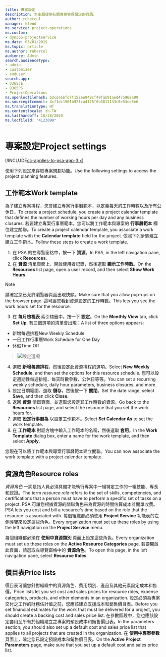 ```yaml
---
title: 專案設定
description: 本主題提供有關專案管理設定的資訊。
author: ruhercul
manager: kfend
ms.service: project-operations
ms.custom:
- dyn365-projectservice
ms.date: 03/01/2019
ms.topic: article
ms.author: ruhercul
audience: Admin
search.audienceType:
- admin
- customizer
- enduser
search.app:
- D365CE
- D365PS
- ProjectOperations
ms.openlocfilehash: b2cda6bfd7f152ee948cf49fab91aed475968a09
ms.sourcegitcommit: 4cf1dc1561b92fca4175f0b3813133c5e63ce8e6
ms.translationtype: HT
ms.contentlocale: zh-TW
ms.lasthandoff: 10/28/2020
ms.locfileid: "4123098"
---
```

# <a name="project-settings"></a><span data-ttu-id="a1303-103">專案設定</span><span class="sxs-lookup"><span data-stu-id="a1303-103">Project settings</span></span>

[!INCLUDE[cc-applies-to-psa-app-3.x](../includes/cc-applies-to-psa-app-3x.md)]

<span data-ttu-id="a1303-104">使用下列設定來存取專案規劃功能。</span><span class="sxs-lookup"><span data-stu-id="a1303-104">Use the following settings to access the project planning features.</span></span>

## <a name="work-template"></a><span data-ttu-id="a1303-105">工作範本</span><span class="sxs-lookup"><span data-stu-id="a1303-105">Work template</span></span>

<span data-ttu-id="a1303-106">為了建立專案排程，您會建立專案行事曆範本，以定義每天的工作時數以及所有公休日。</span><span class="sxs-lookup"><span data-stu-id="a1303-106">To create a project schedule, you create a project calendar template that defines the number of working hours per day and any business closures.</span></span> <span data-ttu-id="a1303-107">若要建立專案行事曆範本，您可以將工作範本與專案的 **行事曆範本** 欄位建立關聯。</span><span class="sxs-lookup"><span data-stu-id="a1303-107">To create a project calendar template, you associate a work template with the **Calendar template** field for the project.</span></span> <span data-ttu-id="a1303-108">依照下列步驟建立建立工作範本。</span><span class="sxs-lookup"><span data-stu-id="a1303-108">Follow these steps to create a work template.</span></span>

1. <span data-ttu-id="a1303-109">在 PSA 的左導覽窗格中，按一下 **資源**。</span><span class="sxs-lookup"><span data-stu-id="a1303-109">In PSA, in the left navigation pane, click **Resources**.</span></span> 
2. <span data-ttu-id="a1303-110">在 **資源** 清單頁面上，開啟使用者記錄，然後選取 **顯示工作時數**。</span><span class="sxs-lookup"><span data-stu-id="a1303-110">On the **Resources** list page, open a user record, and then select **Show Work Hours**.</span></span>

  > [!NOTE]
  > <span data-ttu-id="a1303-111">請確定您已允許瀏覽器頁面出現快顯。</span><span class="sxs-lookup"><span data-stu-id="a1303-111">Make sure that you allow pop-ups on the browser page.</span></span> <span data-ttu-id="a1303-112">這可讓您看到資源設定的工作時數。</span><span class="sxs-lookup"><span data-stu-id="a1303-112">This lets you see the work hours set for the resource.</span></span>
  
3. <span data-ttu-id="a1303-113">在 **每月檢視表** 索引標籤中，按一下 **設定**。</span><span class="sxs-lookup"><span data-stu-id="a1303-113">On the **Monthly View** tab, click **Set Up**.</span></span> <span data-ttu-id="a1303-114">有三個選項的清單會出現：</span><span class="sxs-lookup"><span data-stu-id="a1303-114">A list of three options appears:</span></span> 

  - <span data-ttu-id="a1303-115">新增每週排程</span><span class="sxs-lookup"><span data-stu-id="a1303-115">New Weekly Schedule</span></span>
  - <span data-ttu-id="a1303-116">一日工作行事曆</span><span class="sxs-lookup"><span data-stu-id="a1303-116">Work Schedule for One Day</span></span>
  - <span data-ttu-id="a1303-117">休假</span><span class="sxs-lookup"><span data-stu-id="a1303-117">Time Off</span></span>

> ![設定選項](media/project-13.png)

4. <span data-ttu-id="a1303-119">選取 **新增每週排程**，然後設定此資源排程的選項。</span><span class="sxs-lookup"><span data-stu-id="a1303-119">Select **New Weekly Schedule**, and then set the options for this resource schedule.</span></span> <span data-ttu-id="a1303-120">您可以設定週期性每週排程、每天時數參數、公休日等等。</span><span class="sxs-lookup"><span data-stu-id="a1303-120">You can set a recurring weekly schedule, daily hour parameters, business closures, and more.</span></span>
5. <span data-ttu-id="a1303-121">設定日期範圍、選取 **儲存**，然後按一下 **關閉**。</span><span class="sxs-lookup"><span data-stu-id="a1303-121">Set the date range, select **Save**, and then click **Close**.</span></span> 
6. <span data-ttu-id="a1303-122">返回 **資源** 清單頁面，並選取您設定其工作時數的資源。</span><span class="sxs-lookup"><span data-stu-id="a1303-122">Go back to the **Resources** list page, and select the resource that you set the work hours for.</span></span> 
7. <span data-ttu-id="a1303-123">選取 **設定行事曆為** 以設定工作範本。</span><span class="sxs-lookup"><span data-stu-id="a1303-123">Select **Set Calendar As** to set the work template.</span></span> 
8. <span data-ttu-id="a1303-124">在 **工作範本** 對話方塊中輸入工作範本的名稱，然後選取 **套用**。</span><span class="sxs-lookup"><span data-stu-id="a1303-124">In the **Work Template** dialog box, enter a name for the work template, and then select **Apply**.</span></span> 

<span data-ttu-id="a1303-125">您現在可以將工作範本與專案行事曆範本建立關聯。</span><span class="sxs-lookup"><span data-stu-id="a1303-125">You can now associate the work template with a project calendar template.</span></span>

## <a name="resource-roles"></a><span data-ttu-id="a1303-126">資源角色</span><span class="sxs-lookup"><span data-stu-id="a1303-126">Resource roles</span></span>

<span data-ttu-id="a1303-127">*資源角色* 一詞是指人員必須具備才能執行專案中一組特定工作的一組技能、專長和認證。</span><span class="sxs-lookup"><span data-stu-id="a1303-127">The term *resource role* refers to the set of skills, competencies, and certifications that a person must have to perform a specific set of tasks on a project.</span></span> <span data-ttu-id="a1303-128">PSA 可讓您根據資源的關聯角色來為資源的時間估算成本並開單收費。</span><span class="sxs-lookup"><span data-stu-id="a1303-128">PSA lets you cost and bill a resource's time based on the role that the resource is associated with.</span></span> <span data-ttu-id="a1303-129">每個組織都必須使用 **Project Service** 功能表的左側導覽來設定這些角色。</span><span class="sxs-lookup"><span data-stu-id="a1303-129">Every organization must set up these roles by using the left navigation on the **Project Service** menu.</span></span>

<span data-ttu-id="a1303-130">每個組織都必須在 **使用中資源類別** 頁面上設定這些角色。</span><span class="sxs-lookup"><span data-stu-id="a1303-130">Every organization must set up these roles on the **Active Resource Categories** page.</span></span> <span data-ttu-id="a1303-131">若要開啟此頁面，請選取左導覽窗格中的 **資源角色**。</span><span class="sxs-lookup"><span data-stu-id="a1303-131">To open this page, in the left navigation pane, select **Resource Roles**.</span></span>

## <a name="price-lists"></a><span data-ttu-id="a1303-132">價目表</span><span class="sxs-lookup"><span data-stu-id="a1303-132">Price lists</span></span>

<span data-ttu-id="a1303-133">價目表可讓您針對組織中的資源角色、費用類別、產品及其他元素設定成本和售價。</span><span class="sxs-lookup"><span data-stu-id="a1303-133">Price lists let you set cost and sales prices for resource roles, expense categories, products, and other elements in an organization.</span></span> <span data-ttu-id="a1303-134">設定必須為專案交付之工作的財務估計值之前，您應該建立支援成本和銷售價目表。</span><span class="sxs-lookup"><span data-stu-id="a1303-134">Before you set financial estimates for the work that must be delivered for a project, you should create a backing cost and sales price list.</span></span> <span data-ttu-id="a1303-135">在參數區段中，您也應該設定套用至所有於組織建立之專案的預設成本和銷售價目表。</span><span class="sxs-lookup"><span data-stu-id="a1303-135">In the parameters section, you should also set up a default cost and sales price list that applies to all projects that are created in the organization.</span></span> <span data-ttu-id="a1303-136">在 **使用中專案參數** 頁面上，確定您已設定預設成本和銷售價目表。</span><span class="sxs-lookup"><span data-stu-id="a1303-136">On the **Active Project Parameters** page, make sure that you set up a default cost and sales price list.</span></span>

